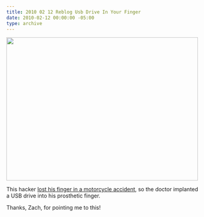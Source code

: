 ```yaml
---
title: 2010 02 12 Reblog Usb Drive In Your Finger
date: 2010-02-12 00:00:00 -05:00
type: archive
---
```


<p><a href="http://ablersite.files.wordpress.com/2010/02/usbfinger.jpg"><img class="alignnone size-full wp-image-3991" title="usbfinger" src="{{ site.baseurl }}/uploads/usbfinger.jpg" alt="" width="500" height="375" /></a></p>
<p>This hacker <a href="http://bergie.iki.fi/blog/when_reality_meets_product_concepts/">lost his finger in a motorcycle accident</a>, so the doctor implanted a USB drive into his prosthetic finger.</p>
<p>Thanks, Zach, for pointing me to this!</p>
